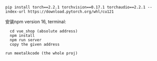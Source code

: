 ```
pip install torch==2.2.1 torchvision==0.17.1 torchaudio==2.2.1 --index-url https://download.pytorch.org/whl/cu121
```

安装npm version 16, terminal: 
```
  cd vue_shop (absolute address)
  npm install
  npm run server
  copy the given address
```

```run meetalkcode (the whole proj)```
